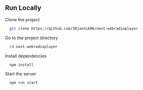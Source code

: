 
## Run Locally

Clone the project

```bash
  git clone https://github.com/30jannik06/next-webradioplayer
```

Go to the project directory

```bash
  cd next-webradioplayer 
```

Install dependencies

```bash
  npm install
```

Start the server

```bash
  npm run start
```

